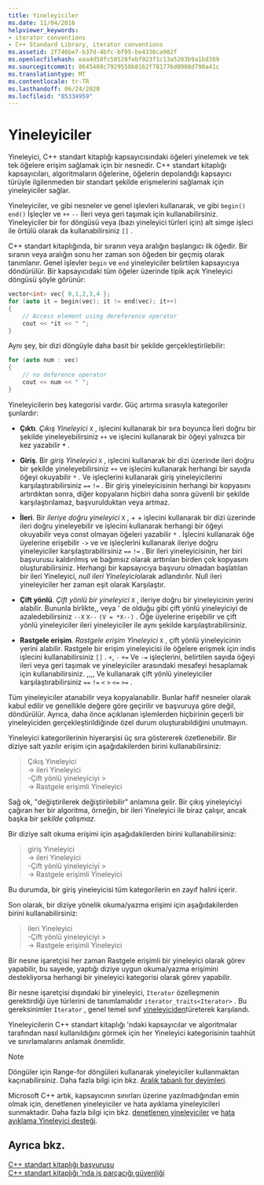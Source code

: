 ```yaml
---
title: Yineleyiciler
ms.date: 11/04/2016
helpviewer_keywords:
- iterator conventions
- C++ Standard Library, iterator conventions
ms.assetid: 2f746be7-b37d-4bfc-bf05-be4336ca982f
ms.openlocfilehash: eaa4d50fc50528febf923f1c13a5283b9a1bd389
ms.sourcegitcommit: 8645408c7929558b8162f781776d0908d790a41c
ms.translationtype: MT
ms.contentlocale: tr-TR
ms.lasthandoff: 06/24/2020
ms.locfileid: "85334959"
---
```

# <a name="iterators"></a>Yineleyiciler

Yineleyici, C++ standart kitaplığı kapsayıcısındaki öğeleri yinelemek ve tek tek öğelere erişim sağlamak için bir nesnedir. C++ standart kitaplığı kapsayıcıları, algoritmaların öğelerine, öğelerin depolandığı kapsayıcı türüyle ilgilenmeden bir standart şekilde erişmelerini sağlamak için yineleyiciler sağlar.

Yineleyiciler, ve gibi nesneler ve genel işlevleri kullanarak, ve gibi `begin()` `end()` İşleçler ve `++` `--` İleri veya geri taşımak için kullanabilirsiniz. Yineleyiciler bir for döngüsü veya (bazı yineleyici türleri için) alt simge işleci ile örtülü olarak da kullanabilirsiniz `[]` .

C++ standart kitaplığında, bir sıranın veya aralığın başlangıcı ilk öğedir. Bir sıranın veya aralığın sonu her zaman son öğeden bir geçmiş olarak tanımlanır. Genel işlevler `begin` ve `end` yineleyiciler belirtilen kapsayıcıya döndürülür. Bir kapsayıcıdaki tüm öğeler üzerinde tipik açık Yineleyici döngüsü şöyle görünür:

```cpp
vector<int> vec{ 0,1,2,3,4 };
for (auto it = begin(vec); it != end(vec); it++)
{
    // Access element using dereference operator
    cout << *it << " ";
}
```

Aynı şey, bir dizi döngüyle daha basit bir şekilde gerçekleştirilebilir:

```cpp
for (auto num : vec)
{
    // no deference operator
    cout << num << " ";
}
```

Yineleyicilerin beş kategorisi vardır. Güç artırma sırasıyla kategoriler şunlardır:

- **Çıktı**. *Çıkış Yineleyici* `X` , işlecini kullanarak bir sıra boyunca İleri doğru bir şekilde yineleyebilirsiniz `++` ve işlecini kullanarak bir öğeyi yalnızca bir kez yazabilir __`*`__ .

- **Giriş**. Bir *giriş Yineleyici* `X` , işlecini kullanarak bir dizi üzerinde ileri doğru bir şekilde yineleyebilirsiniz `++` ve işlecini kullanarak herhangi bir sayıda öğeyi okuyabilir `*` . Ve işleçlerini kullanarak giriş yineleyicilerini karşılaştırabilirsiniz `==` `!=` . Bir giriş yineleyicisinin herhangi bir kopyasını artırdıktan sonra, diğer kopyaların hiçbiri daha sonra güvenli bir şekilde karşılaştırılamaz, başvurulduktan veya artmaz.

- **İleri**. Bir *ileriye doğru yineleyici* `X` , + + işlecini kullanarak bir dizi üzerinde ileri doğru yineleyebilir ve işlecini kullanarak herhangi bir öğeyi okuyabilir veya const olmayan öğeleri yazabilir `*` . İşlecini kullanarak öğe üyelerine erişebilir `->` ve ve işleçlerini kullanarak ileriye doğru yineleyiciler karşılaştırabilirsiniz `==` `!=` . Bir ileri yineleyicisinin, her biri başvurusu kaldırılmış ve bağımsız olarak arttırılan birden çok kopyasını oluşturabilirsiniz. Herhangi bir kapsayıcıya başvuru olmadan başlatılan bir ileri Yineleyici, *null ileri Yineleyici*olarak adlandırılır. Null ileri yineleyiciler her zaman eşit olarak Karşılaştır.

- **Çift yönlü**. *Çift yönlü bir yineleyici* `X` , ileriye doğru bir yineleyicinin yerini alabilir. Bununla birlikte,, veya ' de olduğu gibi çift yönlü yineleyiciyi de azaledebilirsiniz `--X` `X--` `(V = *X--)` . Öğe üyelerine erişebilir ve çift yönlü yineleyiciler ileri yineleyiciler ile aynı şekilde karşılaştırabilirsiniz.

- **Rastgele erişim**. *Rastgele erişim Yineleyici* `X` , çift yönlü yineleyicinin yerini alabilir. Rastgele bir erişim yineleyicisi ile öğelere erişmek için indis işlecini kullanabilirsiniz `[]` . `+`, `-` `+=` Ve `-=` işleçlerini, belirtilen sayıda öğeyi ileri veya geri taşımak ve yineleyiciler arasındaki mesafeyi hesaplamak için kullanabilirsiniz. ,,,, Ve kullanarak çift yönlü yineleyiciler karşılaştırabilirsiniz `==` `!=` `<` `>` `<=` `>=` .

Tüm yineleyiciler atanabilir veya kopyalanabilir. Bunlar hafif nesneler olarak kabul edilir ve genellikle değere göre geçirilir ve başvuruya göre değil, döndürülür. Ayrıca, daha önce açıklanan işlemlerden hiçbirinin geçerli bir yineleyiciden gerçekleştirildiğinde özel durum oluşturabildiğini unutmayın.

Yineleyici kategorilerinin hiyerarşisi üç sıra göstererek özetlenebilir. Bir diziye salt yazılır erişim için aşağıdakilerden birini kullanabilirsiniz:

> Çıkış Yineleyici \
> -> ileri Yineleyici \
> -Çift yönlü yineleyiciyi > \
> -> Rastgele erişimli Yineleyici

Sağ ok, "değiştirilerek değiştirilebilir" anlamına gelir. Bir çıkış yineleyiciyi çağıran her bir algoritma, örneğin, bir ileri Yineleyici ile biraz çalışır, ancak başka bir *şekilde çalışmaz.*

Bir diziye salt okuma erişimi için aşağıdakilerden birini kullanabilirsiniz:

> giriş Yineleyici \
> -> ileri Yineleyici \
> -Çift yönlü yineleyiciyi > \
> -> Rastgele erişimli Yineleyici

Bu durumda, bir giriş yineleyicisi tüm kategorilerin en zayıf halini içerir.

Son olarak, bir diziye yönelik okuma/yazma erişimi için aşağıdakilerden birini kullanabilirsiniz:

> ileri Yineleyici \
> -Çift yönlü yineleyiciyi > \
> -> Rastgele erişimli Yineleyici

Bir nesne işaretçisi her zaman Rastgele erişimli bir yineleyici olarak görev yapabilir, bu sayede, yaptığı diziye uygun okuma/yazma erişimini destekliyorsa herhangi bir yineleyici kategorisi olarak görev yapabilir.

Bir nesne işaretçisi dışındaki bir yineleyici, `Iterator` özelleşmenin gerektirdiği üye türlerini de tanımlamalıdır `iterator_traits<Iterator>` . Bu gereksinimler `Iterator` , genel temel sınıf [yineleyiciden](../standard-library/iterator-struct.md)türeterek karşılandı.

Yineleyicilerin C++ standart kitaplığı 'ndaki kapsayıcılar ve algoritmalar tarafından nasıl kullanıldığını görmek için her Yineleyici kategorisinin taahhüt ve sınırlamalarını anlamak önemlidir.

> [!NOTE]
> Döngüler için Range-for döngüleri kullanarak yineleyiciler kullanmaktan kaçınabilirsiniz. Daha fazla bilgi için bkz. [Aralık tabanlı for deyimleri](../cpp/range-based-for-statement-cpp.md).

Microsoft C++ artık, kapsayıcının sınırları üzerine yazılmadığından emin olmak için, denetlenen yineleyiciler ve hata ayıklama yineleyicileri sunmaktadır. Daha fazla bilgi için bkz. [denetlenen yineleyiciler](../standard-library/checked-iterators.md) ve [hata ayıklama Yineleyici desteği](../standard-library/debug-iterator-support.md).

## <a name="see-also"></a>Ayrıca bkz.

[C++ standart kitaplığı başvurusu](../standard-library/cpp-standard-library-reference.md)\
[C++ standart kitaplığı 'nda iş parçacığı güvenliği](../standard-library/thread-safety-in-the-cpp-standard-library.md)
